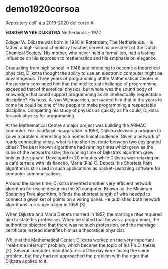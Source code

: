 # demo1920corsoa
Repository dell' a.a 2019-2020 del corso A

**EDSGER WYBE DIJKSTRA**
Netherlands – 1972


Edsger W. Dijkstra was born in 1930 in Rotterdam, The Netherlands. His father, a high-school chemistry teacher, served as president of the Dutch Chemical Society. His mother, who never held a formal job, had a lasting influence on his approach to mathematics and his emphasis on elegance.

Graduating from high school in 1948 and intending to become a theoretical physicist, Dijkstra thought the ability to use an electronic computer might be advantageous. Three years of programming at the Mathematical Center in Amsterdam convinced him that the intellectual challenge of programming exceeded that of theoretical physics, but where was the sound body of knowledge that could support programming as an intellectually respectable discipline? His boss, A. van Wijngaarden, persuaded him that in the years to come he could be one of the people to make programming a respectable discipline. Completing his study of physics as quickly as he could, Dijkstra forsook physics for programming.


At the Mathematical Centre a major project was building the ARMAC computer. For its official inauguration in 1956, Dijkstra devised a program to solve a problem interesting to a nontechnical audience: Given a network of roads connecting cities, what is the shortest route between two designated cities? The best known algorithms had running times which grew as the cube of the network’s size; the running time of Dijkstra’s algorithm grew only as the square. Developed in 20 minutes while Dijkstra was relaxing on a café terrace with his fiancée, Maria (Ria) C. Debets, his Shortest Path algorithm is still used in such applications as packet-switching software for computer communications.

Around the same time, Dijkstra invented another very efficient network algorithm for use in designing the X1 computer. Known as the Minimum Spanning Tree algorithm, it finds the shortest length of wire needed to connect a given set of points on a wiring panel. He published both network algorithms in a single paper in 1959.[3]  

When Dijkstra and Maria Debets married in 1957, the marriage rites required him to state his profession. When he stated that he was a programmer, the authorities objected that there was no such profession, and the marriage certificate instead identifies him as a theoretical physicist.

While at the Mathematical Center, Dijkstra worked on the very important “real-time interrupt” problem, which became the topic of his Ph.D. thesis [2].  Several computer manufacturers of the day were facing the same problem, but they had not approached the problem with the rigor that Dijkstra applied to it.
